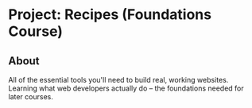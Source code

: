 # Project: Recipes (Foundations Course)
<h2>About</h2>
All of the essential tools you'll need to build real, working websites. Learning what web developers actually do – the foundations needed for later courses.

